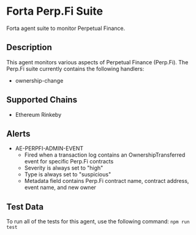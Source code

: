 # Forta Perp.Fi Suite
Forta agent suite to monitor Perpetual Finance.

## Description

This agent monitors various aspects of Perpetual Finance (Perp.Fi).  The Perp.Fi suite currently contains
the following handlers:

- ownership-change

## Supported Chains

- Ethereum Rinkeby

## Alerts

- AE-PERPFI-ADMIN-EVENT
  - Fired when a transaction log contains an OwnershipTransferred event for specific Perp.Fi contracts
  - Severity is always set to "high"
  - Type is always set to "suspicious"
  - Metadata field contains Perp.Fi contract name, contract address, event name, and new owner

## Test Data

To run all of the tests for this agent, use the following command: `npm run test`
